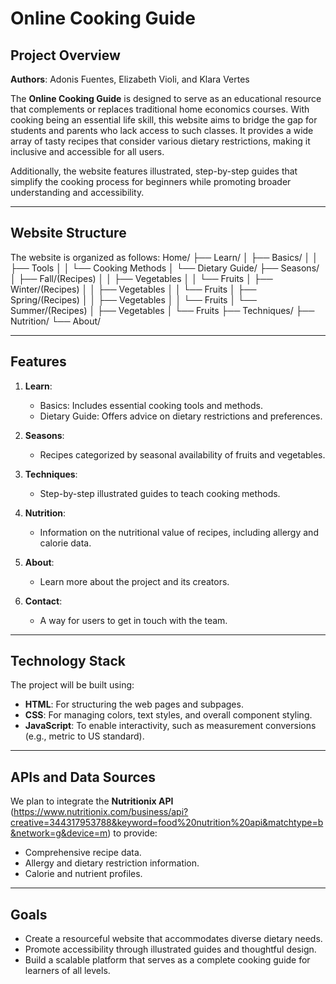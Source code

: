 # Online Cooking Guide

## Project Overview

**Authors**: Adonis Fuentes, Elizabeth Violi, and Klara Vertes

The **Online Cooking Guide** is designed to serve as an educational resource that complements or replaces traditional home economics courses. With cooking being an essential life skill, this website aims to bridge the gap for students and parents who lack access to such classes. It provides a wide array of tasty recipes that consider various dietary restrictions, making it inclusive and accessible for all users.

Additionally, the website features illustrated, step-by-step guides that simplify the cooking process for beginners while promoting broader understanding and accessibility.

---

## Website Structure

The website is organized as follows:
Home/
├── Learn/
│ ├── Basics/
│ │ ├── Tools
│ │ └── Cooking Methods
│ └── Dietary Guide/
├── Seasons/
│ ├── Fall/(Recipes)
│ │ ├── Vegetables
│ │ └── Fruits
│ ├── Winter/(Recipes)
│ │ ├── Vegetables
│ │ └── Fruits
│ ├── Spring/(Recipes)
│ │ ├── Vegetables
│ │ └── Fruits
│ └── Summer/(Recipes)
│ ├── Vegetables
│ └── Fruits
├── Techniques/
├── Nutrition/
└── About/

---

## Features

1. **Learn**:
   - Basics: Includes essential cooking tools and methods.
   - Dietary Guide: Offers advice on dietary restrictions and preferences.

2. **Seasons**:
   - Recipes categorized by seasonal availability of fruits and vegetables.

3. **Techniques**:
   - Step-by-step illustrated guides to teach cooking methods.

4. **Nutrition**:
   - Information on the nutritional value of recipes, including allergy and calorie data.

5. **About**:
   - Learn more about the project and its creators.

6. **Contact**:
   - A way for users to get in touch with the team.

---

## Technology Stack

The project will be built using:

- **HTML**: For structuring the web pages and subpages.
- **CSS**: For managing colors, text styles, and overall component styling.
- **JavaScript**: To enable interactivity, such as measurement conversions (e.g., metric to US standard).

---

## APIs and Data Sources

We plan to integrate the **Nutritionix API** (https://www.nutritionix.com/business/api?creative=344317953788&keyword=food%20nutrition%20api&matchtype=b&network=g&device=m) to provide:

- Comprehensive recipe data.
- Allergy and dietary restriction information.
- Calorie and nutrient profiles.

---

## Goals

- Create a resourceful website that accommodates diverse dietary needs.
- Promote accessibility through illustrated guides and thoughtful design.
- Build a scalable platform that serves as a complete cooking guide for learners of all levels.
